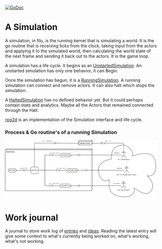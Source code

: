 [![GoDoc](https://godoc.org/github.com/ghthor/filu?status.svg)](https://godoc.org/github.com/ghthor/filu)

# A Simulation

A simulation, in filu, is the running kernel that is simulating a world.
It is the go routine that is receiving ticks from the clock, taking input
from the actors and applying it to the simulated world, then calculating 
the world state of the next frame and sending it back out to the actors.
It is the game loop.

A simulation has a life cycle. It begins as an
[UnstartedSimulation](http://godoc.org/github.com/ghthor/filu/sim#UnstartedSimulation).
An unstarted simulation has only one behavior, it can Begin.

Once the simulation has begun, it is a
[RunningSimulation](http://godoc.org/github.com/ghthor/filu/sim#RunningSimulation).
A running simulation can connect and remove actors. It can also halt
which stops the simulation.

A [HaltedSimulation](http://godoc.org/github.com/ghthor/filu/sim#HaltedSimulation)
has no defined behavior yet. But it could perhaps contain stats and analytics.
Maybe all the Actors that remained connected through the Halt.

[rpg2d](rpg2d) is an implementation of the Simulation interface and life cycle.

### Process & Go routine's of a running Simulation

![dia diagram of the process architecture](work-journal/design-notes/process-architecture.png)

# Work journal

A journal to store work log of [entries](work-journal/entry/)
and [ideas](work-journal/idea/).  Reading the latest entry will give
some context to what's currently being worked on, what's working,
what's not working.
